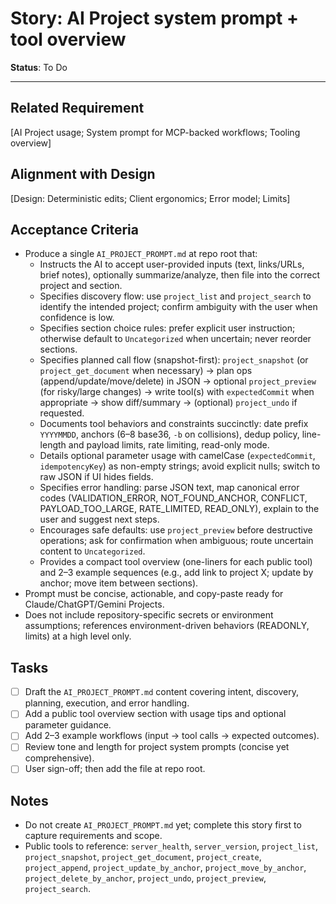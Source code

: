 # Story: AI Project system prompt + tool overview

**Status**: To Do

---

## Related Requirement

[AI Project usage; System prompt for MCP-backed workflows; Tooling overview]

## Alignment with Design

[Design: Deterministic edits; Client ergonomics; Error model; Limits]

## Acceptance Criteria

- Produce a single `AI_PROJECT_PROMPT.md` at repo root that:
  - Instructs the AI to accept user-provided inputs (text, links/URLs, brief notes), optionally summarize/analyze, then file into the correct project and section.
  - Specifies discovery flow: use `project_list` and `project_search` to identify the intended project; confirm ambiguity with the user when confidence is low.
  - Specifies section choice rules: prefer explicit user instruction; otherwise default to `Uncategorized` when uncertain; never reorder sections.
  - Specifies planned call flow (snapshot-first): `project_snapshot` (or `project_get_document` when necessary) → plan ops (append/update/move/delete) in JSON → optional `project_preview` (for risky/large changes) → write tool(s) with `expectedCommit` when appropriate → show diff/summary → (optional) `project_undo` if requested.
  - Documents tool behaviors and constraints succinctly: date prefix `YYYYMMDD`, anchors (6–8 base36, `-b` on collisions), dedup policy, line-length and payload limits, rate limiting, read-only mode.
  - Details optional parameter usage with camelCase (`expectedCommit`, `idempotencyKey`) as non-empty strings; avoid explicit nulls; switch to raw JSON if UI hides fields.
  - Specifies error handling: parse JSON text, map canonical error codes (VALIDATION_ERROR, NOT_FOUND_ANCHOR, CONFLICT, PAYLOAD_TOO_LARGE, RATE_LIMITED, READ_ONLY), explain to the user and suggest next steps.
  - Encourages safe defaults: use `project_preview` before destructive operations; ask for confirmation when ambiguous; route uncertain content to `Uncategorized`.
  - Provides a compact tool overview (one-liners for each public tool) and 2–3 example sequences (e.g., add link to project X; update by anchor; move item between sections).
- Prompt must be concise, actionable, and copy-paste ready for Claude/ChatGPT/Gemini Projects.
- Does not include repository-specific secrets or environment assumptions; references environment-driven behaviors (READONLY, limits) at a high level only.

## Tasks

- [ ] Draft the `AI_PROJECT_PROMPT.md` content covering intent, discovery, planning, execution, and error handling.
- [ ] Add a public tool overview section with usage tips and optional parameter guidance.
- [ ] Add 2–3 example workflows (input → tool calls → expected outcomes).
- [ ] Review tone and length for project system prompts (concise yet comprehensive).
- [ ] User sign-off; then add the file at repo root.

## Notes

- Do not create `AI_PROJECT_PROMPT.md` yet; complete this story first to capture requirements and scope.
- Public tools to reference: `server_health`, `server_version`, `project_list`, `project_snapshot`, `project_get_document`, `project_create`, `project_append`, `project_update_by_anchor`, `project_move_by_anchor`, `project_delete_by_anchor`, `project_undo`, `project_preview`, `project_search`.

